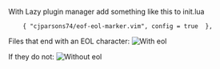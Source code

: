 With Lazy plugin manager add something like this to init.lua

```
    { "cjparsons74/eof-eol-marker.vim", config = true  },
```

Files that end with an EOL character:
![With eol](https://github.com/cjparsons74/eof-eol-marker.vim/blob/main/eol.png?raw=true)

If they do not:
![Without eol](https://github.com/cjparsons74/eof-eol-marker.vim/blob/main/noeol.png?raw=true)
